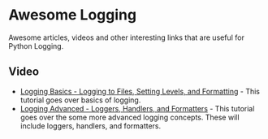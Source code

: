 # Awesome Logging

Awesome articles, videos and other interesting links that are useful for Python Logging.


Video
--

- [Logging Basics - Logging to Files, Setting Levels, and Formatting](https://www.youtube.com/watch?v=-ARI4Cz-awo) - This tutorial goes over basics of logging.
- [Logging Advanced - Loggers, Handlers, and Formatters](https://www.youtube.com/watch?v=mUu_4k6a5-I) - This tutorial goes over the some more advanced logging concepts. These will include loggers, handlers, and formatters.
